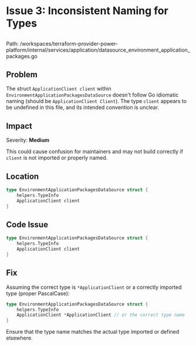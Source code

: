 # Issue 3: Inconsistent Naming for Types

##

Path: /workspaces/terraform-provider-power-platform/internal/services/application/datasource_environment_application_packages.go

## Problem

The struct `ApplicationClient client` within `EnvironmentApplicationPackagesDataSource` doesn't follow Go idiomatic naming (should be `ApplicationClient Client`). The type `client` appears to be undefined in this file, and its intended convention is unclear.

## Impact

Severity: **Medium**

This could cause confusion for maintainers and may not build correctly if `client` is not imported or properly named.

## Location

```go
type EnvironmentApplicationPackagesDataSource struct {
	helpers.TypeInfo
	ApplicationClient client
}
```

## Code Issue

```go
type EnvironmentApplicationPackagesDataSource struct {
	helpers.TypeInfo
	ApplicationClient client
}
```

## Fix

Assuming the correct type is `*ApplicationClient` or a correctly imported type (proper PascalCase):

```go
type EnvironmentApplicationPackagesDataSource struct {
	helpers.TypeInfo
	ApplicationClient *ApplicationClient // or the correct type name
}
```

Ensure that the type name matches the actual type imported or defined elsewhere.
